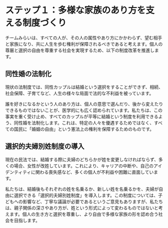 # ステップ１：多様な家族のあり方を支える制度づくり

チームみらいは、すべての人が、その人の属性やあり方にかかわらず、望む相手と家族になり、共に人生を歩む権利が保障されるべきであると考えます。個人の尊厳と選択の自由を尊重する社会を実現するため、以下の制度改革を推進します。

## 同性婚の法制化

現状の法制度では、同性カップルは結婚という選択をすることができず、相続、社会保障、子育てなど、人生の様々な局面で法的な不利益を被っています。

誰を好きになるかという人のあり方は、個人の意思で選んだり、後から変えたりできるものではないことが、医学的にも広く認められています。私たちは、この事実を重く受け止め、すべてのカップルが平等に結婚という制度を利用できるよう、同性婚を法制化します。これは、特定の人々を優遇するためではなく、すべての国民に「婚姻の自由」という憲法上の権利を保障するためのものです。

## 選択的夫婦別姓制度の導入

現在の民法では、結婚する際に夫婦のどちらかが姓を変更しなければならず、多くの場合、女性が改姓しています。これにより、キャリアの中断や、自己のアイデンティティに関わる喪失感など、多くの個人が不利益や困難に直面しています。

私たちは、結婚後もそれぞれの姓を名乗るか、新しい姓を名乗るかを、夫婦が自由に選択できる「選択的夫婦別姓制度」を導入します。この制度については、子どもへの影響など、丁寧な議論が必要であるというご意見もありますが、私たちは、親子関係の深さやあり方が、姓という形式によって変わるものではないと考えます。個人の生き方と選択を尊重し、より自由で多様な家族の形を認め合う社会を目指します。